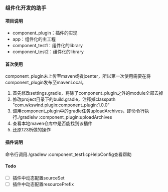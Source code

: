 ### 组件化开发的助手
#### 项目说明
- component_plugin：插件的实现
- app：组件化的主工程
- component_test1：组件化的library
- component_test2：组件化的library

#### 首次使用
component_plugin未上传至maven或者jcenter，所以第一次使用需要在将component_plugin发布至mavenLocal。
1. 首先修改settings.gradle，将除了component_plugin之外的module全部去掉
2. 修改project目录下的build.gradle，注释掉classpath "com.wkswind.plugin:component_plugin:1.0.0"
3. 调用component_plugin中的gradle任务uploadArchives，即命令行执行./gradlelw :component_plugin:uploadArchives
4. 查看本地maven仓库中是否能找到该插件
5. 还原123所做的操作

#### 插件说明
命令行调用./gradlew :component_test1:cpHelpConfig查看帮助

#### Todo 

- [ ] 插件中动态配置sourceSet
- [ ] 插件中动态配置resourcePrefix